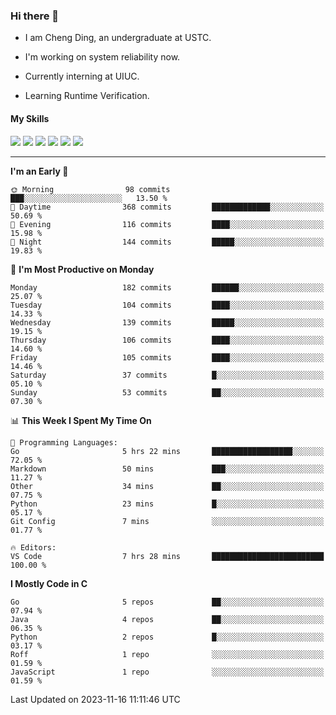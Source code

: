 ### Hi there 👋

* I am Cheng Ding, an undergraduate at USTC.
  
* I'm working on system reliability now.

* Currently interning at UIUC.

-  Learning Runtime Verification.

#### My Skills

![](https://img.shields.io/badge/C++-65318e?logo=cplusplus&logoColor=fff)
![](https://img.shields.io/badge/Python-3e74a2?logo=python&logoColor=fff)
![](https://img.shields.io/badge/C-5654a2?logo=c&logoColor=fff)
![](https://img.shields.io/badge/Go-00aaff?logo=go&logoColor=fff)
![](https://img.shields.io/badge/Docker-0088ff?logo=docker&logoColor=fff)
![](https://img.shields.io/badge/Apache-D22128?logo=apache&logoColor=fff)

---
<!--START_SECTION:waka-->
**I'm an Early 🐤** 

```text
🌞 Morning                98 commits          ███░░░░░░░░░░░░░░░░░░░░░░   13.50 % 
🌆 Daytime                368 commits         █████████████░░░░░░░░░░░░   50.69 % 
🌃 Evening                116 commits         ████░░░░░░░░░░░░░░░░░░░░░   15.98 % 
🌙 Night                  144 commits         █████░░░░░░░░░░░░░░░░░░░░   19.83 % 
```
📅 **I'm Most Productive on Monday** 

```text
Monday                   182 commits         ██████░░░░░░░░░░░░░░░░░░░   25.07 % 
Tuesday                  104 commits         ████░░░░░░░░░░░░░░░░░░░░░   14.33 % 
Wednesday                139 commits         █████░░░░░░░░░░░░░░░░░░░░   19.15 % 
Thursday                 106 commits         ████░░░░░░░░░░░░░░░░░░░░░   14.60 % 
Friday                   105 commits         ████░░░░░░░░░░░░░░░░░░░░░   14.46 % 
Saturday                 37 commits          █░░░░░░░░░░░░░░░░░░░░░░░░   05.10 % 
Sunday                   53 commits          ██░░░░░░░░░░░░░░░░░░░░░░░   07.30 % 
```


📊 **This Week I Spent My Time On** 

```text
💬 Programming Languages: 
Go                       5 hrs 22 mins       ██████████████████░░░░░░░   72.05 % 
Markdown                 50 mins             ███░░░░░░░░░░░░░░░░░░░░░░   11.27 % 
Other                    34 mins             ██░░░░░░░░░░░░░░░░░░░░░░░   07.75 % 
Python                   23 mins             █░░░░░░░░░░░░░░░░░░░░░░░░   05.17 % 
Git Config               7 mins              ░░░░░░░░░░░░░░░░░░░░░░░░░   01.77 % 

🔥 Editors: 
VS Code                  7 hrs 28 mins       █████████████████████████   100.00 % 
```

**I Mostly Code in C** 

```text
Go                       5 repos             ██░░░░░░░░░░░░░░░░░░░░░░░   07.94 % 
Java                     4 repos             ██░░░░░░░░░░░░░░░░░░░░░░░   06.35 % 
Python                   2 repos             █░░░░░░░░░░░░░░░░░░░░░░░░   03.17 % 
Roff                     1 repo              ░░░░░░░░░░░░░░░░░░░░░░░░░   01.59 % 
JavaScript               1 repo              ░░░░░░░░░░░░░░░░░░░░░░░░░   01.59 % 
```




 Last Updated on 2023-11-16 11:11:46 UTC
<!--END_SECTION:waka-->
